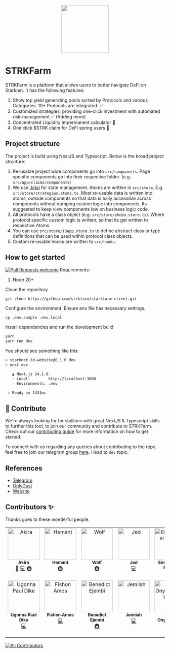 <!-- prettier-ignore-start -->
<!-- markdownlint-disable -->
<div align="center" style="margin-top:50px">
  <img src="https://avatars.githubusercontent.com/u/165751591?s=200&v=4" height="150">
</div>
<!-- markdownlint-restore -->
<!-- prettier-ignore-end --> 

# STRKFarm

STRKFarm is a platform that allows users to better navigate DeFi on Starknet. It has the following features:  
1. Show top yield generating pools sorted by Protocols and various Categories. 10+ Protocols are integrated. ✅
2. Customized strategies, providing one-click investment with automated risk-management ✅ (Adding more)
3. Concentrated Liquidity Impermanent calculator 🚧
4. One click $STRK claim for DeFi spring users 🚧

## Project structure
The project is build using NextJS and Typescript. Below is the broad project structure:  
1. Re-usable project wide components go into `src/components`. Page specific components go into their respective folder. (e.g. `src/app/claims/components`)
2. We use [Jotai](https://jotai.org/) for state management. Atoms are written in `src/store`. E.g. `src/store/strategies.atoms.ts`.
   Most re-usable data is written into atoms, outside components so that data is eaily accessible across components without dumping custom logic into components.
   Its suggested to keep view components low on business logic code.
3. All protocols have a class object (e.g. `src/store/ekubo.store.ts`). Where protocol specific custom logic is written, so that its get written to respective Atoms.
4. You can use `src/store/IDapp.store.ts` to define abstract class or type definitions that can be used within protocol class objects.
5. Custom re-usable hooks are written to `src/hooks`.

## How to get started

[![Pull Requests welcome](https://img.shields.io/badge/PRs-welcome-ff69b4.svg?style=flat-square)](https://github.com/strkfarm/starkfarm-client/issues)
Requirements:
1. Node 20+

Clone the repository
```bash
git clone https://github.com/strkfarm/starkfarm-client.git
```

Configure the environment. Ensure env file has necessary settings.
```
cp .env.sample .env.local
```

Install dependencies and run the development build

```bash
yarn
yarn run dev
```

You should see something like this:

```sh
> starknet-id-website@0.1.0 dev
> next dev

   ▲ Next.js 14.1.0
   - Local:        http://localhost:3000
   - Environments: .env

 ✓ Ready in 1431ms
```

## 🤝 Contribute


We're always looking for for stallions with great NextJS & Typescript skills to further this tool, to join our community and contribute to STRKFarm. Check out our [contributing guide](./CONTRIBUTING.md)
for more information on how to get started.

To connect with us regarding any queries about contributing to the repo, feel free to join our telegram group [here](https://t.me/+HQ_eHaXmF-1lZDc1). Head to `dev` topic.


## References

- [Telegram](https://t.me/+HQ_eHaXmF-1lZDc1)
- [OnlyDust](https://app.onlydust.com/p/strkfarm)
- [Website](https://www.strkfarm.xyz/)

## Contributors ✨
Thanks goes to these wonderful people.

<!-- ALL-CONTRIBUTORS-LIST:START - Do not remove or modify this section -->
<!-- prettier-ignore-start -->
<!-- markdownlint-disable -->
<table>
  <tbody>
    <tr>
      <td align="center" valign="top" width="14.28%"><a href="https://github.com/akiraonstarknet"><img src="https://avatars.githubusercontent.com/u/156126180?v=4?s=100" width="100px;" alt="Akira "/><br /><sub><b>Akira </b></sub></a><br /><a href="#ideas-akiraonstarknet" title="Ideas, Planning, & Feedback">🤔</a> <a href="#code-akiraonstarknet" title="Code">💻</a> <a href="#infra-akiraonstarknet" title="Infrastructure (Hosting, Build-Tools, etc)">🚇</a></td>
      <td align="center" valign="top" width="14.28%"><a href="https://hemant.lol"><img src="https://avatars.githubusercontent.com/u/85151171?v=4?s=100" width="100px;" alt="Hemant"/><br /><sub><b>Hemant</b></sub></a><br /><a href="#infra-hemantwasthere" title="Infrastructure (Hosting, Build-Tools, etc)">🚇</a></td>
      <td align="center" valign="top" width="14.28%"><a href="https://github.com/raizo07"><img src="https://avatars.githubusercontent.com/u/81079370?v=4?s=100" width="100px;" alt="Wolf"/><br /><sub><b>Wolf</b></sub></a><br /><a href="#infra-raizo07" title="Infrastructure (Hosting, Build-Tools, etc)">🚇</a></td>
      <td align="center" valign="top" width="14.28%"><a href="https://github.com/jedstroke"><img src="https://avatars.githubusercontent.com/u/86930056?v=4?s=100" width="100px;" alt="Jed"/><br /><sub><b>Jed</b></sub></a><br /><a href="#code-jedstroke" title="Code">💻</a></td>
      <td align="center" valign="top" width="14.28%"><a href="https://github.com/EjembiEmmanuel"><img src="https://avatars.githubusercontent.com/u/83036156?v=4?s=100" width="100px;" alt="Emmaunuel Ejembi"/><br /><sub><b>Emmaunuel Ejembi</b></sub></a><br /><a href="#code-EjembiEmmanuel" title="Code">💻</a> <a href="#doc-EjembiEmmanuel" title="Documentation">📖</a></td>
      <td align="center" valign="top" width="14.28%"><a href="https://github.com/kateberryd"><img src="https://avatars.githubusercontent.com/u/35270183?v=4?s=100" width="100px;" alt="Catherine Jonathan"/><br /><sub><b>Catherine Jonathan</b></sub></a><br /><a href="#code-kateberryd" title="Code">💻</a></td>
      <td align="center" valign="top" width="14.28%"><a href="https://github.com/NeelkanthTandel"><img src="https://avatars.githubusercontent.com/u/68822066?v=4?s=100" width="100px;" alt="Neelkanth Tandel"/><br /><sub><b>Neelkanth Tandel</b></sub></a><br /><a href="#review-NeelkanthTandel" title="Reviewed Pull Requests">👀</a></td>
    </tr>
    <tr>
      <td align="center" valign="top" width="14.28%"><a href="https://github.com/Ugo-X"><img src="https://avatars.githubusercontent.com/u/133219527?v=4?s=100" width="100px;" alt="Ugonna Paul Dike"/><br /><sub><b>Ugonna Paul Dike</b></sub></a><br /><a href="#code-Ugo-X" title="Code">💻</a></td>
      <td align="center" valign="top" width="14.28%"><a href="https://fishonsnote.medium.com/"><img src="https://avatars.githubusercontent.com/u/43862685?v=4?s=100" width="100px;" alt="Fishon Amos"/><br /><sub><b>Fishon Amos</b></sub></a><br /><a href="#code-fishonamos" title="Code">💻</a></td>
      <td align="center" valign="top" width="14.28%"><a href="https://github.com/ooochoche"><img src="https://avatars.githubusercontent.com/u/101812348?v=4?s=100" width="100px;" alt="Benedict Ejembi"/><br /><sub><b>Benedict Ejembi</b></sub></a><br /><a href="#infra-ooochoche" title="Infrastructure (Hosting, Build-Tools, etc)">🚇</a></td>
      <td align="center" valign="top" width="14.28%"><a href="https://github.com/Jemiiah"><img src="https://avatars.githubusercontent.com/u/160767568?v=4?s=100" width="100px;" alt="Jemiiah"/><br /><sub><b>Jemiiah</b></sub></a><br /><a href="#code-Jemiiah" title="Code">💻</a></td>
      <td align="center" valign="top" width="14.28%"><a href="https://github.com/Dprof-in-tech"><img src="https://avatars.githubusercontent.com/u/116242877?v=4?s=100" width="100px;" alt="Isaac Onyemaechi Ugwu"/><br /><sub><b>Isaac Onyemaechi Ugwu</b></sub></a><br /><a href="#code-Dprof-in-tech" title="Code">💻</a></td>
      <td align="center" valign="top" width="14.28%"><a href="https://github.com/Ayoazeez26"><img src="https://avatars.githubusercontent.com/u/44169294?v=4?s=100" width="100px;" alt="Abdulhakeem Abdulazeez Ayodeji"/><br /><sub><b>Abdulhakeem Abdulazeez Ayodeji</b></sub></a><br /><a href="#code-Ayoazeez26" title="Code">💻</a></td>
      <td align="center" valign="top" width="14.28%"><a href="https://github.com/Gift-Naomi"><img src="https://avatars.githubusercontent.com/u/149405096?v=4?s=100" width="100px;" alt="Mystic"/><br /><sub><b>Mystic</b></sub></a><br /><a href="#code-Gift-Naomi" title="Code">💻</a></td>
    </tr>
  </tbody>
</table>

<!-- markdownlint-restore -->
<!-- prettier-ignore-end -->

<!-- ALL-CONTRIBUTORS-LIST:END -->

[![All Contributors](https://img.shields.io/github/all-contributors/akiraonstarknet/starkfarm-client?color=ee8449&style=flat-square)](#contributors)
